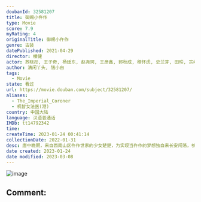 ```yaml
---
doubanId: 32581207
title: 御赐小仵作
type: Movie
score: 7.9
myRating: 4
originalTitle: 御赐小仵作
genre: 古装
datePublished: 2021-04-29
director: 楼健
actor: 苏晓彤, 王子奇, 杨廷东, 赵尧珂, 王彦鑫, 郭秋成, 穆怀虎, 史兰芽, 田玲, 宗峰岩, 郭军, 李晟荣, 李明, 田牧宸, 丁子迪, 柴浩伟, 林杉, 戚云鹏, 许正廷, 释臣伟, 曾秋生, 马健勋, 王艺默, 孙荣, 戈凡, 贺文潇, 史泽鲲, 咸凯, 朱翔
author: 清闲丫头, 钱小白
tags:
  - Movie
state: 看过
url: https://movie.douban.com/subject/32581207/
aliases:
  - The_Imperial_Coroner
  - 机智女法医(港)
country: 中国大陆
language: 汉语普通话
IMDb: tt14792342
time: 
createTime: 2023-01-24 00:41:14
collectionDate: 2022-01-31
desc: 唐中晚期，来自西南山区仵作世家的少女楚楚，为实现当仵作的梦想独自来长安闯荡，参加仵作考试，遇到断案如神的安郡王萧瑾瑜。萧瑾瑜招收楚楚作为仵作搭档揭秘探案。楚楚的身世之谜一石激起千层浪，打破了京中多方势...
date created: 2023-01-24
date modified: 2023-03-08
---
```


![image](p2652208493.jpg)

Comment:
---
